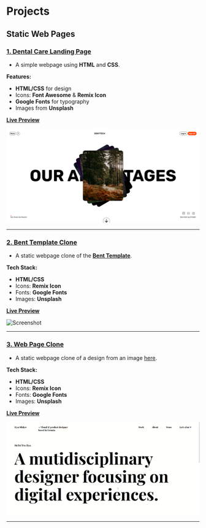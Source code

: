 # Projects

## Static Web Pages

### [1. Dental Care Landing Page](./Static/Readme.md#1-dental-care-landing-page)

- A simple webpage using **HTML** and **CSS**.

**Features:**

- **HTML/CSS** for design
- Icons: **Font Awesome** & **Remix Icon**
- **Google Fonts** for typography
- Images from **Unsplash**

[**Live Preview**](https://sandip3.github.io/Web-Project/Static/project%20-%201/)

![Screenshot](./Static/Img/Project%20-%201.png)

---

### [2. Bent Template Clone](./Static/Readme.md#2-bent-template-clone)

- A static webpage clone of the [**Bent Template**](https://bent-template.webflow.io/).

**Tech Stack:**

- **HTML/CSS**
- Icons: **Remix Icon**
- Fonts: **Google Fonts**
- Images: **Unsplash**

[**Live Preview**](https://sandip3.github.io/Web-Project/Static/project%20-%202/index.html)

![Screenshot](./Static/Img/Bent-Template-Clone.gif)

---

### [3. Web Page Clone](./Static/Readme.md#3-web-page-clone)

- A static webpage clone of a design from an image [here](https://pbs.twimg.com/media/Fw72tysXgAcp9EO?format=jpg&name=900x900).

**Tech Stack:**

- **HTML/CSS**
- Icons: **Remix Icon**
- Fonts: **Google Fonts**
- Images: **Unsplash**

[**Live Preview**](https://sandip3.github.io/Web-Project/Static/project%20-%203/index.html)

![Screenshot](./Static/Img/Web-Page-Clone.gif)

---
